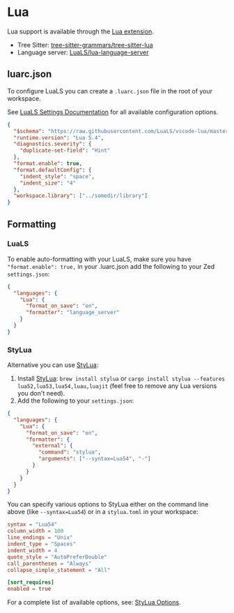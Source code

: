# Lua

Lua support is available through the [Lua extension](https://github.com/zed-industries/zed/tree/main/extensions/lua).

- Tree Sitter: [tree-sitter-grammars/tree-sitter-lua](https://github.com/tree-sitter-grammars/tree-sitter-lua)
- Language server: [LuaLS/lua-language-server](https://github.com/LuaLS/lua-language-server)

## luarc.json

To configure LuaLS you can create a `.luarc.json` file in the root of your workspace.

See [LuaLS Settings Documentation](https://luals.github.io/wiki/settings/) for all available configuration options.

```json
{
  "$schema": "https://raw.githubusercontent.com/LuaLS/vscode-lua/master/setting/schema.json",
  "runtime.version": "Lua 5.4",
  "diagnostics.severity": {
    "duplicate-set-field": "Hint"
  },
  "format.enable": true,
  "format.defaultConfig": {
    "indent_style": "space",
    "indent_size": "4"
  },
  "workspace.library": ["../somedir/library"]
}
```

## Formatting

### LuaLS

To enable auto-formatting with your LuaLS, make sure you have `"format.enable": true,` in your .luarc.json add the following to your Zed `settings.json`:

```json
{
  "languages": {
    "Lua": {
      "format_on_save": "on",
      "formatter": "language_server"
    }
  }
}
```

### StyLua

Alternative you can use [StyLua](https://github.com/JohnnyMorganz/StyLua):

1. Install [StyLua](https://github.com/JohnnyMorganz/StyLua): `brew install stylua` or `cargo install stylua --features lua52,lua53,lua54,luau,luajit` (feel free to remove any Lua versions you don't need).
2. Add the following to your `settings.json`:

```json
{
  "languages": {
    "Lua": {
      "format_on_save": "on",
      "formatter": {
        "external": {
          "command": "stylua",
          "arguments": ["--syntax=Lua54", "-"]
        }
      }
    }
  }
}
```

You can specify various options to StyLua either on the command line above (like `--syntax=Lua54`) or in a `stylua.toml` in your workspace:

```toml
syntax = "Lua54"
column_width = 100
line_endings = "Unix"
indent_type = "Spaces"
indent_width = 4
quote_style = "AutoPreferDouble"
call_parentheses = "Always"
collapse_simple_statement = "All"

[sort_requires]
enabled = true
```

For a complete list of available options, see: [StyLua Options](https://github.com/JohnnyMorganz/StyLua?tab=readme-ov-file#options).
